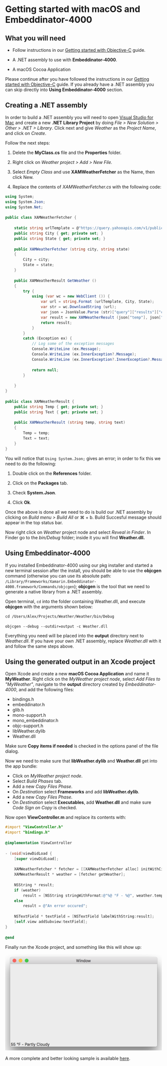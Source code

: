 # Getting started with macOS and Embeddinator-4000

## What you will need

* Follow instructions in our [Getting started with Objective-C](getting-started-objective-c.md) guide.

* A .NET assembly to use with **Embeddinator-4000**.

* A macOS Cocoa Application

Please continue after you have followed the instructions in our [Getting started with Objective-C](getting-started-objective-c.md) guide. If you already have a .NET assembly you can skip directly into **Using Embeddinator-4000** section.

## Creating a .NET assembly

In order to build a .NET assembly you will need to open [Visual Studio for Mac](https://www.visualstudio.com/vs/visual-studio-mac/) and create a new **.NET Library Project** by doing *File > New Solution > Other > .NET > Library*. Click next and give *Weather* as the *Project Name*, and click on *Create*.

Follow the next steps:

1. Delete the **MyClass.cs** file and the **Properties** folder.

2. Right click on *Weather project > Add > New File.*

3. Select *Empty Class* and use **XAMWeatherFetcher** as the Name, then click New.

4. Replace the contents of *XAMWeatherFetcher.cs* with the following code:

```csharp
using System;
using System.Json;
using System.Net;

public class XAMWeatherFetcher {

	static string urlTemplate = @"https://query.yahooapis.com/v1/public/yql?q=select%20item.condition%20from%20weather.forecast%20where%20woeid%20in%20(select%20woeid%20from%20geo.places(1)%20where%20text%3D%22{0}%2C%20{1}%22)&format=json&env=store%3A%2F%2Fdatatables.org%2Falltableswithkeys";
	public string City { get; private set; }
	public string State { get; private set; }

	public XAMWeatherFetcher (string city, string state)
	{
		City = city;
		State = state;
	}

	public XAMWeatherResult GetWeather ()
	{
		try {
			using (var wc = new WebClient ()) {
				var url = string.Format (urlTemplate, City, State);
				var str = wc.DownloadString (url);
				var json = JsonValue.Parse (str)["query"]["results"]["channel"]["item"]["condition"];
				var result = new XAMWeatherResult (json["temp"], json["text"]);
				return result;
			}
		}
		catch (Exception ex) {
			// Log some of the exception messages
			Console.WriteLine (ex.Message);
			Console.WriteLine (ex.InnerException?.Message);
			Console.WriteLine (ex.InnerException?.InnerException?.Message);

			return null;
		}

	}
}

public class XAMWeatherResult {
	public string Temp { get; private set; }
	public string Text { get; private set; }

	public XAMWeatherResult (string temp, string text)
	{
		Temp = temp;
		Text = text;
	}
}
```

You will notice that `Using System.Json;` gives an error; in order to fix this we need to do the following:

1. Double click on the **References** folder.

2. Click on the **Packages** tab.

3. Check **System.Json**.

4. Click **Ok**.

Once the above is done all we need to do is build our .NET assembly by clicking on *Build menu > Build All* or ⌘ + b. Build Succesful message should appear in the top status bar.

Now right click on *Weather* project node and select *Reveal in Finder*. In Finder go to the *bin/Debug* folder; inside it you will find **Weather.dll.**

## Using Embeddinator-4000

If you installed Embeddinator-4000 using our pkg installer and started a new terminal session after the install, you should be able to use the **objcgen** command (otherwise you can use its absolute path: `/Library/Frameworks/Xamarin.Embeddinator-4000.framework/Commands/objcgen`); **objcgen** is the tool that we need to generate a native library from a .NET assembly.

Open terminal, `cd` into the folder containing Weather.dll, and execute **objcgen** with the arguments shown below:

```shell
cd /Users/Alex/Projects/Weather/Weather/bin/Debug

objcgen --debug --outdir=output -c Weather.dll
```

Everything you need will be placed into the **output** directory next to *Weather.dll*. If you have your own .NET assembly, replace *Weather.dll* with it and follow the same steps above.

## Using the generated output in an Xcode project

Open Xcode and create a new **macOS Cocoa Application** and name it **MyWeather**. Right click on the *MyWeather project node*, select *Add Files to "MyWeather"*, navigate to the **output** directory created by *Embeddinator-4000*, and add the following files:

* bindings.h
* embeddinator.h
* glib.h
* mono-support.h
* mono_embeddinator.h
* objc-support.h
* libWeather.dylib
* Weather.dll 

Make sure **Copy items if needed** is checked in the options panel of the file dialog.

Now we need to make sure that **libWeather.dylib** and **Weather.dll** get into the app bundle:

* Click on *MyWeather project node*.
* Select *Build Phases* tab.
* Add a new *Copy Files Phase*.
* On *Destination* select **Frameworks** and add **libWeather.dylib**.
* Add a new *Copy Files Phase*.
* On *Destination* select **Executables**, add **Weather.dll** and make sure *Code Sign on Copy* is checked.

Now open **ViewController.m** and replace its contents with:

```objective-c
#import "ViewController.h"
#import "bindings.h"

@implementation ViewController

- (void)viewDidLoad {
	[super viewDidLoad];

	XAMWeatherFetcher * fetcher = [[XAMWeatherFetcher alloc] initWithCity:@"Boston" state:@"MA"];
	XAMWeatherResult * weather = [fetcher getWeather];
	
	NSString * result;
	if (weather)
		result = [NSString stringWithFormat:@"%@ °F - %@", weather.temp, weather.text];
	else
		result = @"An error occured";
	
	NSTextField * textField = [NSTextField labelWithString:result];
	[self.view addSubview:textField];
}

@end
```

Finally run the Xcode project, and something like this will show up:

![MyWeather sample running](weather-from-csharp-macos.png)

A more complete and better looking sample is available [here](https://github.com/mono/Embeddinator-4000/tree/objc/samples/mac/weather).